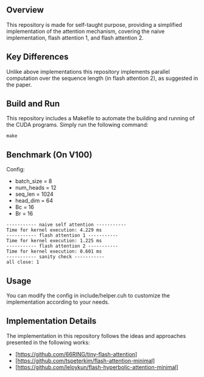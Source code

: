 ## Overview
This repository is made for self-taught purpose, providing a simplified implementation of the attention mechanism, covering the naive implementation, flash attention 1, and flash attention 2.

## Key Differences
Unlike above implementations this repository implements parallel computation over the sequence length (in flash attention 2), as suggested in the paper.

## Build and Run
This repository includes a Makefile to automate the building and running of the CUDA programs. Simply run the following command:

```!
make
```

## Benchmark (On V100)
Config:
- batch_size = 8
- num_heads = 12
- seq_len = 1024
- head_dim = 64
- Bc = 16
- Br = 16

```
----------- naive self attention -----------
Time for kernel execution: 4.229 ms 
----------- flash attention 1 ----------- 
Time for kernel execution: 1.225 ms 
----------- flash attention 2 ----------- 
Time for kernel execution: 0.601 ms 
----------- sanity check ----------- 
all close: 1
```

## Usage
You can modify the config in include/helper.cuh to customize the implementation according to your needs.

## Implementation Details
The implementation in this repository follows the ideas and approaches presented in the following works:

- [https://github.com/66RING/tiny-flash-attention]
- [https://github.com/tspeterkim/flash-attention-minimal]
- [https://github.com/leloykun/flash-hyperbolic-attention-minimal]

